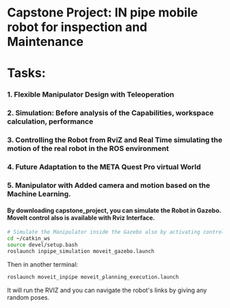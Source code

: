 # Capstone Project: IN pipe mobile robot for inspection and Maintenance

# Tasks:

### 1. Flexible Manipulator Design with Teleoperation
### 2. Simulation: Before analysis of the Capabilities, workspace calculation, performance 
### 3. Controlling the Robot from RviZ and Real Time simulating the motion of the real robot in the ROS environment
### 4. Future Adaptation to the META Quest Pro virtual World
### 5. Manipulator with Added camera and motion based on the Machine Learning. 

#### By downloading capstone_project, you can simulate the Robot in Gazebo. MoveIt control also is available with Rviz Interface.

```bash
# Simulate the Manipulator inside the Gazebo also by activating controllers for 3 Joints
cd ~/catkin_ws
source devel/setup.bash
roslaunch inpipe_simulation moveit_gazebo.launch

```
Then in another terminal:
```bash
roslaunch moveit_inpipe moveit_planning_execution.launch

```
It will run the RVIZ and you can navigate the robot's links by giving any random poses. 

